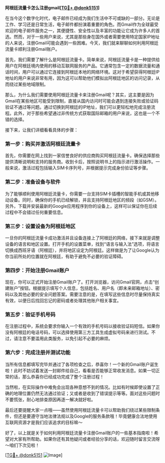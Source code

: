 **阿根廷流量卡怎么注册gmail[[TG💪+ @donk5151](https://t.me/s/donk5151)]**

在当今这个数字化时代，电子邮件已经成为我们生活中不可或缺的一部分。无论是工作、学习还是日常生活，电子邮件都扮演着重要的角色。而Gmail作为全球最受欢迎的电子邮件服务之一，其便捷性、安全性以及丰富的功能让它成为许多人的首选。然而，对于一些用户来说，尤其是那些身在国外或者需要使用特定国家IP地址的人来说，注册Gmail可能会遇到一些困难。今天，我们就来聊聊如何利用阿根廷流量卡顺利注册Gmail账户。

首先，我们需要了解什么是阿根廷流量卡。简单来说，阿根廷流量卡是一种提供给用户在阿根廷境内使用的移动互联网服务的产品。它通常包含一定的数据流量和通话时间，用户可以通过它连接到阿根廷本地的网络环境。这对于希望获得阿根廷IP地址的用户来说非常有用，因为这可以帮助他们模拟出阿根廷地区的访问记录，从而绕过某些地域限制。

那么，为什么我们需要使用阿根廷流量卡来注册Gmail呢？其实，这主要是因为Gmail在某些地区可能受到限制，直接从国内访问时可能会遇到连接失败或验证码验证不通过等问题。通过切换到阿根廷的IP地址，我们可以更轻松地完成注册流程。此外，对于那些希望通过非传统方式获取国际邮箱的用户来说，这也是一个不错的选择。

接下来，让我们详细看看具体的步骤：

### 第一步：购买并激活阿根廷流量卡

首先，你需要在网上找到一家信誉良好的供应商购买阿根廷流量卡。确保选择那些提供清晰说明和支持的服务商。收到卡后，按照说明书上的指示进行激活操作。一般来说，激活过程包括输入SIM卡序列号，并根据提示完成身份验证等步骤。

### 第二步：准备设备与软件

为了能够顺利使用阿根廷流量卡，你需要一台支持SIM卡插槽的智能手机或其他移动设备。同时，确保你的手机已经解锁，并且支持阿根廷地区的频段（如GSM）。另外，下载并安装最新的Google应用程序到你的设备上，这样可以保证你在后续过程中不会错过任何重要信息。

### 第三步：设置设备为阿根廷地区

一旦你的阿根廷流量卡成功激活并且设备连接上了阿根廷的网络，接下来就是调整设备的语言和地区设置。打开手机的设置菜单，找到“语言与输入法”选项，将语言切换成西班牙语（阿根廷），并将地区设定为阿根廷。这样做是为了让Google认为你当前所处的位置就在阿根廷，有助于避免不必要的验证障碍。

### 第四步：开始注册Gmail账户

现在，你可以正式开始注册Gmail账户了。打开浏览器，访问Gmail官网，点击“创建账户”按钮。根据提示填写个人信息，包括姓名、用户名（即未来邮箱地址）、密码以及其他必要的安全问题答案。需要注意的是，在填写这些信息时尽量保持真实有效，以便日后找回忘记的密码或者处理其他账户相关事宜。

### 第五步：验证手机号码

在注册过程中，系统会要求你输入一个有效的手机号码以接收验证码短信。如果你没有阿根廷的电话号码，可以选择使用第三方工具生成虚拟号码来进行测试。不过，请注意不要滥用此类服务，以免引起不必要的麻烦。

### 第六步：完成注册并测试功能

当所有信息都填写完毕并通过了各项检查之后，恭喜你！一个新的Gmail账户诞生啦！此时不妨试着发送一封邮件给自己，看看是否能够正常收发消息。如果一切正常的话，那么恭喜你已经成功完成了整个注册过程！

当然啦，在实际操作中难免会出现各种意想不到的情况。比如有时候即使设置了正确的地理位置仍然无法通过验证；又或者是收到了错误提示等等。面对这些问题时不要慌张，耐心地排查原因再逐一解决就好啦。

最后还要提醒大家一点哦——虽然使用阿根廷流量卡可以帮助我们绕过某些限制条件，但还是要遵守当地法律法规以及Google的服务条款哦！毕竟健康合法地使用互联网资源才是我们应该追求的目标嘛～

好了，以上就是关于如何利用阿根廷流量卡注册Gmail账户的一些基本指南啦！希望对大家有所帮助。如果你还有其他疑问或者经验分享的话，欢迎随时留言交流呀～咱们下次见啦！

[[TG💪+ @donk5151](https://t.me/s/donk5151) ![Image](https://i.postimg.cc/rwNCRYN7/Snipaste-2025-04-30-17-27-05.png)]